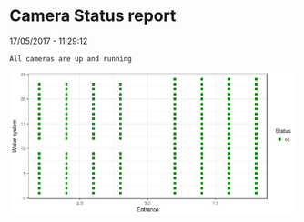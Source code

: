 Camera Status report
================
17/05/2017 - 11:29:12

    All cameras are up and running

![](camreport_files/figure-markdown_github/unnamed-chunk-2-1.png)
